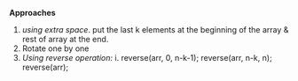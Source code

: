 **Approaches**
​
1. *using extra space*. put the last k elements at the beginning of the array & rest of array at the end.
​
2. Rotate one by one
​
3. *Using reverse operation:*
i. reverse(arr, 0, n-k-1);
reverse(arr, n-k, n);
reverse(arr);
​